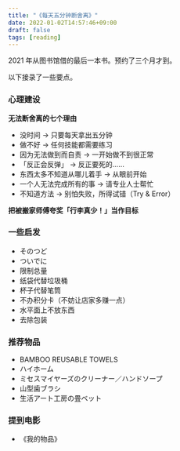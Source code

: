 ```yaml
---
title: "《每天五分钟断舍离》"
date: 2022-01-02T14:57:46+09:00
draft: false 
tags: [reading]
---
```


2021 年从图书馆借的最后一本书。预约了三个月才到。

以下接录了一些要点。

### 心理建设
**无法断舍离的七个理由**

- 没时间 → 只要每天拿出五分钟
- 做不好 → 任何技能都需要练习
- 因为无法做到而自责 → 一开始做不到很正常
- 「反正会反弹」 → 反正要死的……
- 东西太多不知道从哪儿着手 → 从眼前开始
- 一个人无法完成所有的事 → 请专业人士帮忙
- 不知道方法 → 别怕失败，所得试错（Try & Error）

**把被搬家师傅夸奖「行李真少！」当作目标** 
### 一些启发
- そのつど
- ついでに
- 限制总量
- 纸袋代替垃圾桶
- 杯子代替笔筒
- 不办积分卡（不妨让店家多赚一点）
- 水平面上不放东西
- 去除包装
### 推荐物品
- BAMBOO REUSABLE TOWELS
- ハイホーム
- ミセスマイヤーズのクリーナー／ハンドソープ
- 山型歯ブラシ
- 生活アート工房の畳ベット
### 提到电影
- 《我的物品》